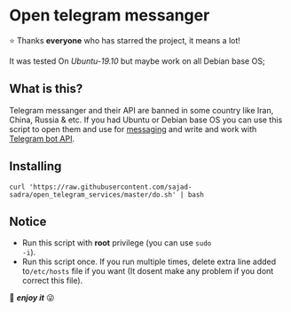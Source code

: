 Open telegram messanger
========================
⭐️ <a>Thanks **everyone** who has starred the project, it means a lot!</a>

It was tested On <i>Ubuntu-19.10</i> but maybe work on all Debian base OS;

What is this?
-------------
Telegram messanger and their API are banned in some country like Iran, China, Russia & etc.
If you had Ubuntu or Debian base OS you can use this script to open them and use for <a href="https://telegram.org/">messaging</a> and write and work with <a href="https://core.telegram.org/bots">Telegram bot API</a>.

Installing
----------
```
curl 'https://raw.githubusercontent.com/sajad-sadra/open_telegram_services/master/do.sh' | bash
 ```
Notice
-------
+ Run this script with <b>root</b> privilege (you can use <code>sudo -i</code>).
+ Run this script once. If you run multiple times, delete extra line added to<code>/etc/hosts</code> file if you want (It dosent make any problem if you dont correct this file).
 
 🥂 <i><b>enjoy it</b></i> 😜
